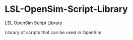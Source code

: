 # LSL-OpenSim-Script-Library
LSL OpenSim Script Library

Library of scripts that can be used in OpenSim
